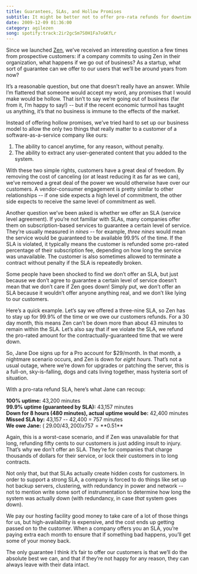 ```yaml
---
title: Guarantees, SLAs, and Hollow Promises
subtitle: It might be better not to offer pro-rata refunds for downtime.
date: 2009-12-09 01:36:00
category: agilezen
song: spotify:track:2ir2gcSm7S0H1Fa7oGKfLr
---
```


Since we launched [Zen](http://agilezen.com/), we’ve received an interesting question a few times from prospective customers: if a company commits to using Zen in their organization, what happens if we go out of business? As a startup, what sort of guarantee can we offer to our users that we’ll be around years from now?

It’s a reasonable question, but one that doesn’t really have an answer. While I’m flattered that someone would accept my word, any promises that I would make would be hollow. That isn’t to say we’re going out of business (far from it, I’m happy to say!) -- but if the recent economic turmoil has taught us anything, it’s that no business is immune to the effects of the market.

Instead of offering hollow promises, we’ve tried hard to set up our business model to allow the only two things that really matter to a customer of a software-as-a-service company like ours:

1. The ability to cancel anytime, for any reason, without penalty.
2. The ability to extract any user-generated content that you added to the system.  

With these two simple rights, customers have a great deal of freedom. By removing the cost of canceling (or at least reducing it as far as we can), we’ve removed a great deal of the power we would otherwise have over our customers. A vendor-consumer engagement is pretty similar to other relationships -- if one side expects a high level of commitment, the other side expects to receive the same level of commitment as well.

Another question we’ve been asked is whether we offer an SLA (service level agreement). If you’re not familiar with SLAs, many companies offer them on subscription-based services to guarantee a certain level of service. They’re usually measured in _nines_ -- for example, _three nines_ would mean the service would be guaranteed to be available 99.9% of the time. If the SLA is violated, it typically means the customer is refunded some pro-rated percentage of their subscription fee, depending on how long the service was unavailable. The customer is also sometimes allowed to terminate a contract without penalty if the SLA is repeatedly broken.

Some people have been shocked to find we don’t offer an SLA, but just because we don’t agree to guarantee a certain level of service doesn’t mean that we don’t care if Zen goes down! Simply put, we don’t offer an SLA because it wouldn’t offer anyone anything real, and we don’t like lying to our customers.

Here’s a quick example. Let’s say we offered a three-nine SLA, so Zen has to stay up for 99.9% of the time or we owe our customers refunds. For a 30 day month, this means Zen can’t be down more than about 43 minutes to remain within the SLA. Let’s also say that if we violate the SLA, we refund the pro-rated amount for the contractually-guaranteed time that we were down.

So, Jane Doe signs up for a Pro account for $29/month. In that month, a nightmare scenario occurs, and Zen is down for _eight hours_. That’s not a usual outage, where we’re down for upgrades or patching the server, this is a full-on, sky-is-falling, dogs and cats living together, mass hysteria sort of situation.

With a pro-rata refund SLA, here’s what Jane can recoup:

**100% uptime:** 43,200 minutes     
**99.9% uptime (guaranteed by SLA):** 43,157 minutes     
**Down for 8 hours (480 minutes), actual uptime would be:** 42,400 minutes     
**Missed SLA by:** 43,157 -- 42,400 = 757 minutes     
**We owe Jane:** ( $29.00 / 43,200 ) x 757 = **$0.51**

Again, this is a worst-case scenario, and if Zen was unavailable for that long, refunding fifty cents to our customers is just adding insult to injury. That’s why we don’t offer an SLA. They’re for companies that charge thousands of dollars for their service, or lock their customers in to long contracts.

Not only that, but that SLAs actually create hidden costs for customers. In order to support a strong SLA, a company is forced to do things like set up hot backup servers, clustering, with redundancy in power and network -- not to mention write some sort of instrumentation to determine how long the system was actually down (with redundancy, in case _that_ system goes down).

We pay our hosting facility good money to take care of a lot of those things for us, but high-availability is expensive, and the cost ends up getting passed on to the customer. When a company offers you an SLA, you’re paying extra each month to ensure that if something bad happens, you’ll get some of your money back.

The only guarantee I think it’s fair to offer our customers is that we’ll do the absolute best we can, and that if they’re not happy for any reason, they can always leave with their data intact.
